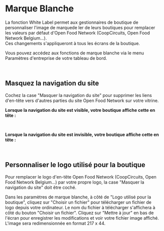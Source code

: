 # Marque Blanche

La fonction White Label permet aux gestionnaires de boutique de personnaliser l'image de marquede ler de leurs boutiques pour remplacer les valeurs par défaut d'Open Food Network (CoopCircuits, Open Food Network Belgium...). \
Ces changements s'appliqueront à tous les écrans de la boutique.&#x20;

Vous pouvez accédez aux fonctions de marque blanche via le menu Paramètres d'entreprise de votre tableau de bord.

<figure><img src="../../.gitbook/assets/Capture d’écran 2023-05-31 à 15.48.58.png" alt=""><figcaption></figcaption></figure>

## Masquez la navigation du site

Cochez la case "Masquer la navigation du site" pour supprimer les liens d'en-tête vers d'autres parties du site Open Food Network sur votre vitrine.

**Lorsque la navigation du site est visible, votre boutique affiche cette en tête :**&#x20;

<figure><img src="../../.gitbook/assets/Capture d’écran 2023-05-31 à 15.41.20.png" alt=""><figcaption></figcaption></figure>

**Lorsque la navigation du site est invisible, votre boutique affiche cette en tête :**&#x20;

<figure><img src="../../.gitbook/assets/Capture d’écran 2023-05-31 à 15.40.45.png" alt=""><figcaption></figcaption></figure>

## Personnaliser le logo utilisé pour la boutique

Pour remplacer le logo d'en-tête Open Food Network (CoopCircuits, Open Food Network Belgium...) par votre propre logo, la case "Masquer la navigation du site" doit être coché.

Dans les paramètres de marque blanche, à côté de "Logo utilisé pour la boutique", cliquez sur "Choisir un fichier" pour télécharger un fichier de logo depuis votre ordinateur. Le nom du fichier à télécharger s'affichera à côté du bouton "Choisir un fichier". Cliquez sur "Mettre à jour" en bas de l'écran pour enregistrer les modifications et voir votre fichier image affiché. L'image sera redimensionnée en format 217 x 44.

